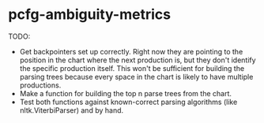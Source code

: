 # pcfg-ambiguity-metrics
TODO:
+ Get backpointers set up correctly. Right now they are pointing to the position in the chart where the next production is, but they don't identify the specific production itself. This won't be sufficient for building the parsing trees because every space in the chart is likely to have multiple productions.
+ Make a function for building the top n parse trees from the chart.
+ Test both functions against known-correct parsing algorithms (like nltk.ViterbiParser) and by hand.
